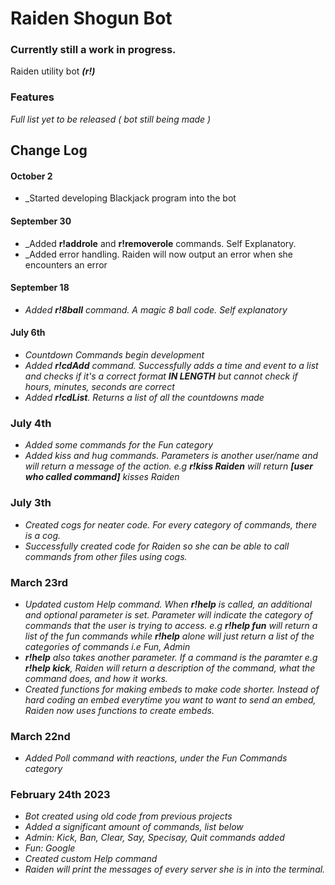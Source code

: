 # Raiden Shogun Bot
### Currently still a work in progress. 

Raiden utility bot _**(r!)**_

### **Features**
_Full list yet to be released ( bot still being made )_

## **Change Log**

#### **October 2**
+ _Started developing Blackjack program into the bot

#### **September 30**
+ _Added **r!addrole** and **r!removerole** commands. Self Explanatory.
+ _Added error handling. Raiden will now output an error when she encounters an error

#### **September 18**
+ _Added **r!8ball** command. A magic 8 ball code. Self explanatory_

#### **July 6th**
+ _Countdown Commands begin development_
+ _Added **r!cdAdd** command. Successfully adds a time and event to a list and checks if it's a correct format **IN LENGTH** but cannot check if hours, minutes, seconds are correct_
+ _Added **r!cdList**. Returns a list of all the countdowns made_

### **July 4th**
+ _Added some commands for the Fun category_
+ _Added kiss and hug commands. Parameters is another user/name and will return a message of the action. e.g **r!kiss Raiden** will return **[user who called command]** kisses Raiden_

### **July 3th**
+ _Created cogs for neater code. For every category of commands, there is a cog._
+ _Successfully created code for Raiden so she can be able to call commands from other files using cogs._
  
### **March 23rd**
+ _Updated custom Help command. When **r!help** is called, an additional and optional parameter is set. Parameter will indicate the category of commands that the user is trying to access. e.g **r!help fun** will return a list of the fun commands while **r!help** alone will just return a list of the categories of commands i.e Fun, Admin_
+ _**r!help** also takes another parameter. If a command is the paramter e.g **r!help kick**, Raiden will return a description of the command, what the command does, and how it works._
+ _Created functions for making embeds to make code shorter. Instead of hard coding an embed everytime you want to want to send an embed, Raiden now uses functions to create embeds._

### **March 22nd**
+ _Added Poll command with reactions, under the Fun Commands category_

### **February 24th 2023**
+ _Bot created using old code from previous projects_
+ _Added a significant amount of commands, list below_
+ _Admin: Kick, Ban, Clear, Say, Specisay, Quit commands added_
+ _Fun: Google_
+ _Created custom Help command_
+ _Raiden will print the messages of every server she is in into the terminal._
